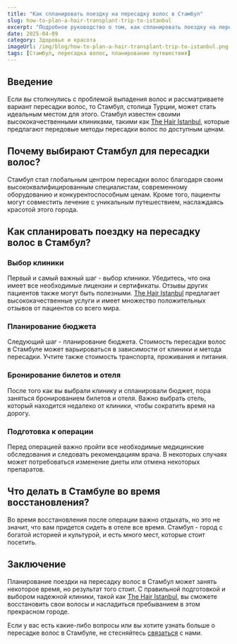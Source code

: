 ```yaml
---
title: "Как спланировать поездку на пересадку волос в Стамбул"
slug: how-to-plan-a-hair-transplant-trip-to-istanbul
excerpt: "Подробное руководство о том, как спланировать поездку на пересадку волос в Стамбул, чтобы получить наилучший возможный результат от операции."
date: 2025-04-09
category: Здоровье и красота
imageUrl: /img/blog/how-to-plan-a-hair-transplant-trip-to-istanbul.png
tags: [Стамбул, пересадка волос, планирование путешествия]
---
```


<h2>Введение</h2>
<p>Если вы столкнулись с проблемой выпадения волос и рассматриваете вариант пересадки волос, то Стамбул, столица Турции, может стать идеальным местом для этого. Стамбул известен своими высококачественными клиниками, такими как <a href="https://thehairistanbul.com">The Hair Istanbul</a>, которые предлагают передовые методы пересадки волос по доступным ценам.</p>

<h2>Почему выбирают Стамбул для пересадки волос?</h2>
<p>Стамбул стал глобальным центром пересадки волос благодаря своим высококвалифицированным специалистам, современному оборудованию и конкурентоспособным ценам. Кроме того, пациенты могут совместить лечение с уникальным путешествием, наслаждаясь красотой этого города.</p>

<h2>Как спланировать поездку на пересадку волос в Стамбул?</h2>
<h3>Выбор клиники</h3>
<p>Первый и самый важный шаг - выбор клиники. Убедитесь, что она имеет все необходимые лицензии и сертификаты. Отзывы других пациентов также могут быть полезными. <a href="https://thehairistanbul.com">The Hair Istanbul</a> предлагает высококачественные услуги и имеет множество положительных отзывов от пациентов со всего мира.</p>

<h3>Планирование бюджета</h3>
<p>Следующий шаг - планирование бюджета. Стоимость пересадки волос в Стамбуле может варьироваться в зависимости от клиники и метода пересадки. Учтите также стоимость транспорта, проживания и питания.</p>

<h3>Бронирование билетов и отеля</h3>
<p>После того как вы выбрали клинику и спланировали бюджет, пора заняться бронированием билетов и отеля. Важно выбрать отель, который находится недалеко от клиники, чтобы сократить время на дорогу.</p>

<h3>Подготовка к операции</h3>
<p>Перед операцией важно пройти все необходимые медицинские обследования и следовать рекомендациям врача. В некоторых случаях может потребоваться изменение диеты или отмена некоторых препаратов.</p>

<h2>Что делать в Стамбуле во время восстановления?</h2>
<p>Во время восстановления после операции важно отдыхать, но это не значит, что вам придется сидеть в отеле все время. Стамбул - город с богатой историей и культурой, и есть много мест, которые стоит посетить.</p>

<h2>Заключение</h2>
<p>Планирование поездки на пересадку волос в Стамбул может занять некоторое время, но результат того стоит. С правильной подготовкой и выбором надежной клиники, такой как <a href="https://thehairistanbul.com">The Hair Istanbul</a>, вы сможете восстановить свои волосы и насладиться пребыванием в этом прекрасном городе.</p>

<p>Если у вас есть какие-либо вопросы или вы хотите узнать больше о пересадке волос в Стамбуле, не стесняйтесь <a href="https://thehairistanbul.com/contact">связаться</a> с нами.</p>